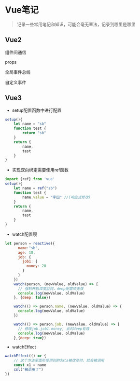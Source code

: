 # Vue笔记

> 记录一些常用笔记和知识，可能会毫无章法，记录到哪里是哪里

## Vue2

组件间通信



props



全局事件总线



自定义事件





## Vue3

* setup配置函数中进行配置

```js
setup(){
    let name = "sb"
    function test {
        return "sb"
    }
    return {
        name,
        test
    }
}
```

* 实现双向绑定需要使用ref函数

```js
import {ref} from 'vue'
setup(){
    let name = ref("sb")
    function test {
        name.value = "李四" //(响应式修改)
    }
    return {
        name,
        test
    }
}
```

* watch配置项

```js
let person = reactive({
      name:"sb",
      age: 18,
      job: {
        job1: {
          money: 20
        }
      }
    })
    watch(person, (newValue, oldValue) => {
      // 强制开启深度监视，deep配置项无效
      console.log(newValue, oldValue)
    }, {deep: false})

    watch(() => person.name, (newValue, oldValue) => {
      console.log(newValue, oldValue)
    })

    watch(() => person.job, (newValue, oldValue) => {
      // 修改job.job1.money, 此时deep有效
      console.log(newValue, oldValue)
    },{deep: true})
```

* watchEffect

```js
watchEffect(() => {
    // 这个方法里面所使用到的data被改变时，就会被调用
    const x1 = name
    csl("被调用了")
}) 
```

